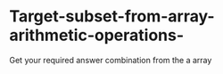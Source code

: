 # Target-subset-from-array-arithmetic-operations-
Get your required answer combination from the a array
